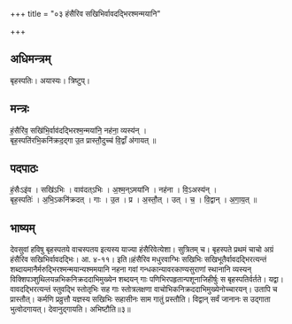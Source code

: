 +++
title = "०३ हंसैरिव सखिभिर्वावदद्भिरश्मन्मयानि"

+++
## अधिमन्त्रम्
बृहस्पतिः। अयास्यः। त्रिष्टुप्।

## मन्त्रः
हं॒सैरि॑व॒ सखि॑भि॒र्वाव॑दद्भिरश्म॒न्मया॑नि॒ नह॑ना॒ व्यस्य॑न् ।  
बृह॒स्पति॑रभि॒कनि॑क्रद॒द्गा उ॒त प्रास्तौ॒दुच्च॑ वि॒द्वाँ अ॑गायत् ॥

## पदपाठः
हं॒सैःऽइ॑व । सखि॑ऽभिः । वाव॑दत्ऽभिः । अ॒श्म॒न्ऽमया॑नि । नह॑ना । वि॒ऽअस्य॑न् ।  
बृह॒स्पतिः॑ । अ॒भि॒ऽकनि॑क्रदत् । गाः । उ॒त । प्र । अ॒स्तौ॒त् । उत् । च॒ । वि॒द्वान् । अ॒गा॒य॒त् ॥

## भाष्यम्
देवसुवां हविषु बृहस्पतये वाचस्पतय इत्यस्य याज्या हंसैरिवेत्येशा। सुत्रितम् च। बृहस्पते प्रथमं चाचो अग्रं हंसैरिव सखिभिर्वावदद्भिः। आ. ४-११। इति॥हंसैरिव मधुरवाग्भिः सखिभिः सखिभूतैर्वावदद्भिरत्यन्तं शब्दायमानैर्मरुद्भिरश्मन्मयान्यश्ममयानि नहना गवां गन्धकान्यावरकाण्यसुराणां स्थानानि व्यस्यन् विक्शिपञ्शुथिलयन्नभिकनिक्रददाभिमुख्येन शब्दयन् गाः पणिभिरपहृतान्पशूनाजिहीर्षुः स बृहस्पतिर्वर्तते। यद्वा। वावदद्भिरत्यन्तं स्तुवद्भि स्तोतृभिः सह गाः स्तोत्रलक्षणा वाचोभिकनिक्रददाभिमुख्येनोच्चारयन्। उतापि च प्रास्तौत्। कर्मणि प्रव्रुत्तौ यज्ञस्य सखिभिः सहासीनः साम गातुं प्रस्तौति। विद्वान् सर्वं जानानः स उद्गाता भुत्वोदगायत्। देवानुद्गायति। अभिष्टौति॥३॥